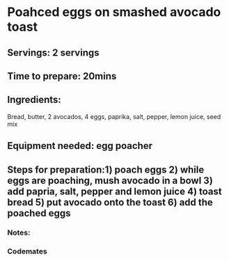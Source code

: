 # Poahced eggs on smashed avocado toast

## Servings: 2 servings 

## Time to prepare: 20mins

## Ingredients:
Bread, butter, 2 avocados, 4 eggs, paprika, salt, pepper, lemon juice, seed mix

## Equipment needed: egg poacher


## Steps for preparation:1) poach eggs 2) while eggs are poaching, mush avocado in a bowl 3) add papria, salt, pepper and lemon juice 4) toast bread 5) put avocado onto the toast 6) add the poached eggs



### Notes:



### Codemates #
